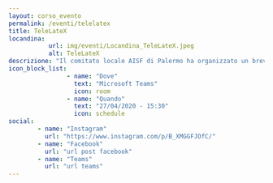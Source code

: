 ```yaml
---
layout: corso_evento
permalink: /eventi/telelatex
title: TeleLateX
locandina: 
           url: img/eventi/Locandina_TeleLateX.jpeg
           alt: TeleLateX
descrizione: "Il comitato locale AISF di Palermo ha organizzato un breve corso di Latex, via telematica, che partirà la settimana prossima sulla piattaforma Microsoft Teams."
icon_block_list:
                - name: "Dove"
                  text: "Microsoft Teams"
                  icon: room
                - name: "Quando"
                  text: "27/04/2020 - 15:30"
                  icon: schedule
social:
        - name: "Instagram"
          url: "https://www.instagram.com/p/B_XMGGFJOfC/"
        - name: "Facebook"
          url: "url post facebook"
        - name: "Teams"
          url: "url teams"
---
```

